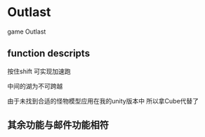 # Outlast
game Outlast

function descripts
---------------------------------------------------------
按住shift 可实现加速跑

中间的湖为不可跨越

由于未找到合适的怪物模型应用在我的unity版本中 所以拿Cube代替了

其余功能与邮件功能相符
---------------------------------------------------------



